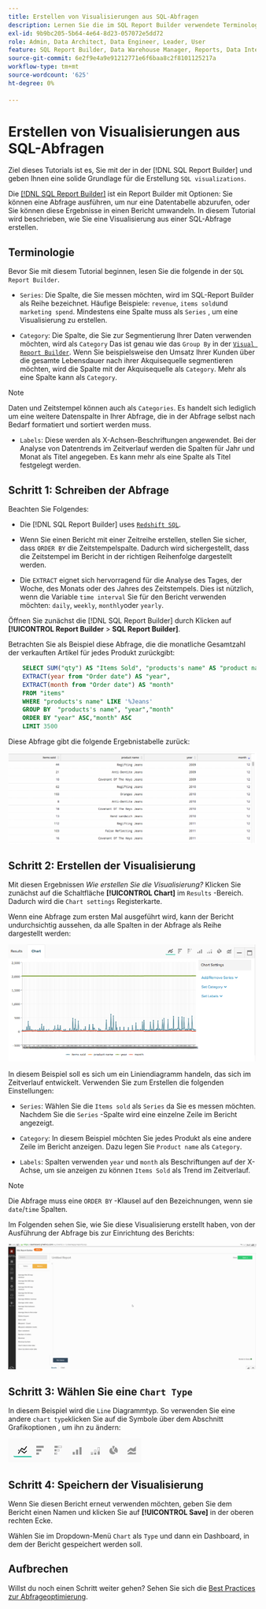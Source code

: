 ```yaml
---
title: Erstellen von Visualisierungen aus SQL-Abfragen
description: Lernen Sie die im SQL Report Builder verwendete Terminologie kennen und erhalten Sie eine solide Grundlage für die Erstellung von SQL-Visualisierungen.
exl-id: 9b9bc205-5b64-4e64-8d23-057072e5dd72
role: Admin, Data Architect, Data Engineer, Leader, User
feature: SQL Report Builder, Data Warehouse Manager, Reports, Data Integration
source-git-commit: 6e2f9e4a9e91212771e6f6baa8c2f8101125217a
workflow-type: tm+mt
source-wordcount: '625'
ht-degree: 0%

---
```


# Erstellen von Visualisierungen aus SQL-Abfragen

Ziel dieses Tutorials ist es, Sie mit der in der [!DNL SQL Report Builder] und geben Ihnen eine solide Grundlage für die Erstellung `SQL visualizations`.

Die [[!DNL SQL Report Builder]](../data-analyst/dev-reports/sql-rpt-bldr.md) ist ein Report Builder mit Optionen: Sie können eine Abfrage ausführen, um nur eine Datentabelle abzurufen, oder Sie können diese Ergebnisse in einen Bericht umwandeln. In diesem Tutorial wird beschrieben, wie Sie eine Visualisierung aus einer SQL-Abfrage erstellen.

## Terminologie

Bevor Sie mit diesem Tutorial beginnen, lesen Sie die folgende in der `SQL Report Builder`.

- `Series`: Die Spalte, die Sie messen möchten, wird im SQL-Report Builder als Reihe bezeichnet. Häufige Beispiele: `revenue`, `items sold`und `marketing spend`. Mindestens eine Spalte muss als `Series` , um eine Visualisierung zu erstellen.

- `Category`: Die Spalte, die Sie zur Segmentierung Ihrer Daten verwenden möchten, wird als `Category` Das ist genau wie das `Group By` in der [`Visual Report Builder`](../data-user/reports/ess-rpt-build-visual.md). Wenn Sie beispielsweise den Umsatz Ihrer Kunden über die gesamte Lebensdauer nach ihrer Akquisequelle segmentieren möchten, wird die Spalte mit der Akquisequelle als `Category`. Mehr als eine Spalte kann als `Category`.

>[!NOTE]
>
>Daten und Zeitstempel können auch als `Categories`. Es handelt sich lediglich um eine weitere Datenspalte in Ihrer Abfrage, die in der Abfrage selbst nach Bedarf formatiert und sortiert werden muss.

- `Labels`: Diese werden als X-Achsen-Beschriftungen angewendet. Bei der Analyse von Datentrends im Zeitverlauf werden die Spalten für Jahr und Monat als Titel angegeben. Es kann mehr als eine Spalte als Titel festgelegt werden.

## Schritt 1: Schreiben der Abfrage

Beachten Sie Folgendes:

- Die [!DNL SQL Report Builder] uses [`Redshift SQL`](https://docs.aws.amazon.com/redshift/latest/dg/c_redshift-and-postgres-sql.html).

- Wenn Sie einen Bericht mit einer Zeitreihe erstellen, stellen Sie sicher, dass `ORDER BY` die Zeitstempelspalte. Dadurch wird sichergestellt, dass die Zeitstempel im Bericht in der richtigen Reihenfolge dargestellt werden.

- Die `EXTRACT` eignet sich hervorragend für die Analyse des Tages, der Woche, des Monats oder des Jahres des Zeitstempels. Dies ist nützlich, wenn die Variable `time interval` Sie für den Bericht verwenden möchten: `daily`, `weekly`, `monthly`oder `yearly`.

Öffnen Sie zunächst die [!DNL SQL Report Builder] durch Klicken auf **[!UICONTROL Report Builder** > **SQL Report Builder]**.

Betrachten Sie als Beispiel diese Abfrage, die die monatliche Gesamtzahl der verkauften Artikel für jedes Produkt zurückgibt:

```sql
    SELECT SUM("qty") AS "Items Sold", "products's name" AS "product name",
    EXTRACT(year from "Order date") AS "year",
    EXTRACT(month from "Order date") AS "month"
    FROM "items"
    WHERE "products's name" LIKE '%Jeans'
    GROUP BY  "products's name", "year","month"
    ORDER BY "year" ASC,"month" ASC
    LIMIT 3500
```

Diese Abfrage gibt die folgende Ergebnistabelle zurück:

![](../assets/SQL_results_table.png)

## Schritt 2: Erstellen der Visualisierung

Mit diesen Ergebnissen *Wie erstellen Sie die Visualisierung?* Klicken Sie zunächst auf die Schaltfläche **[!UICONTROL Chart]** im `Results` -Bereich. Dadurch wird die `Chart settings` Registerkarte.

Wenn eine Abfrage zum ersten Mal ausgeführt wird, kann der Bericht undurchsichtig aussehen, da alle Spalten in der Abfrage als Reihe dargestellt werden:

![](../assets/SQL_initial_report_results.png)

In diesem Beispiel soll es sich um ein Liniendiagramm handeln, das sich im Zeitverlauf entwickelt. Verwenden Sie zum Erstellen die folgenden Einstellungen:

- `Series`: Wählen Sie die `Items sold` als `Series` da Sie es messen möchten. Nachdem Sie die `Series` -Spalte wird eine einzelne Zeile im Bericht angezeigt.

- `Category`: In diesem Beispiel möchten Sie jedes Produkt als eine andere Zeile im Bericht anzeigen. Dazu legen Sie `Product name` als `Category`.

- `Labels`: Spalten verwenden `year` und `month` als Beschriftungen auf der X-Achse, um sie anzeigen zu können `Items Sold` als Trend im Zeitverlauf.

>[!NOTE]
>
>Die Abfrage muss eine `ORDER BY` -Klausel auf den Bezeichnungen, wenn sie `date`/`time` Spalten.

Im Folgenden sehen Sie, wie Sie diese Visualisierung erstellt haben, von der Ausführung der Abfrage bis zur Einrichtung des Berichts:

![](../assets/SQL_report_settings.gif)

## Schritt 3: Wählen Sie eine `Chart Type`

In diesem Beispiel wird die `Line` Diagrammtyp. So verwenden Sie eine andere `chart type`klicken Sie auf die Symbole über dem Abschnitt Grafikoptionen , um ihn zu ändern:

![](../assets/Chart_types.png)

## Schritt 4: Speichern der Visualisierung

Wenn Sie diesen Bericht erneut verwenden möchten, geben Sie dem Bericht einen Namen und klicken Sie auf **[!UICONTROL Save]** in der oberen rechten Ecke.

Wählen Sie im Dropdown-Menü `Chart` als `Type` und dann ein Dashboard, in dem der Bericht gespeichert werden soll.

## Aufbrechen

Willst du noch einen Schritt weiter gehen? Sehen Sie sich die [Best Practices zur Abfrageoptimierung](../best-practices/optimizing-your-sql-queries.md).
